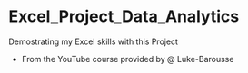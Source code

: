 # Excel_Project_Data_Analytics
 Demostrating my Excel skills with this Project
- From the YouTube course provided by @ Luke-Barousse
